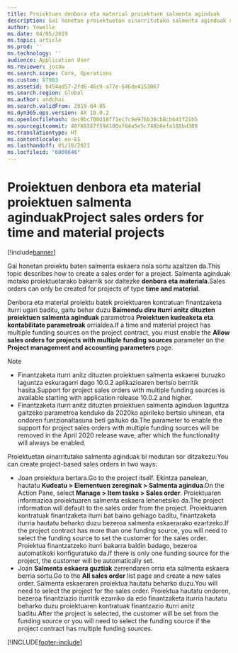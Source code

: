 ```yaml
---
title: Proiektuen denbora eta material proiektuen salmenta aginduak
description: Gai honetan proiektuetan oinarritutako salmenta aginduak nola sortu azaltzen da denbora eta proiektu materialetarako.
author: Yowelle
ms.date: 04/05/2019
ms.topic: article
ms.prod: ''
ms.technology: ''
audience: Application User
ms.reviewer: josaw
ms.search.scope: Core, Operations
ms.custom: 87983
ms.assetid: b454ad57-2fd6-46c9-a77e-646de4153067
ms.search.region: Global
ms.author: andchoi
ms.search.validFrom: 2019-04-05
ms.dyn365.ops.version: AX 10.0.2
ms.openlocfilehash: dec9bc700d18f71ec7c9e976b38cb8cbb41f21b5
ms.sourcegitcommit: 40f68387f594180af64a5e5c748b6efa188bd300
ms.translationtype: HT
ms.contentlocale: eu-ES
ms.lasthandoff: 05/10/2021
ms.locfileid: "6009646"
---
```

# <a name="project-sales-orders-for-time-and-material-projects"></a><span data-ttu-id="2627f-103">Proiektuen denbora eta material proiektuen salmenta aginduak</span><span class="sxs-lookup"><span data-stu-id="2627f-103">Project sales orders for time and material projects</span></span>

[!include[banner](../includes/banner.md)]

<span data-ttu-id="2627f-104">Gai honetan proiektu baten salmenta eskaera nola sortu azaltzen da.</span><span class="sxs-lookup"><span data-stu-id="2627f-104">This topic describes how to create a sales order for a project.</span></span> <span data-ttu-id="2627f-105">Salmenta aginduak motako proiektuetarako bakarrik sor daitezke **denbora eta materiala**.</span><span class="sxs-lookup"><span data-stu-id="2627f-105">Sales orders can only be created for projects of type **time and material**.</span></span>

<span data-ttu-id="2627f-106">Denbora eta material proiektu batek proiektuaren kontratuan finantzaketa iturri ugari baditu, gaitu behar duzu **Baimendu diru iturri anitz dituzten proiektuen salmenta aginduak** parametroa **Proiektuen kudeaketa eta kontabilitate parametroak** orrialdea.</span><span class="sxs-lookup"><span data-stu-id="2627f-106">If a time and material project has multiple funding sources on the project contract, you must enable the **Allow sales orders for projects with multiple funding sources** parameter on the **Project management and accounting parameters** page.</span></span> 

> [!NOTE]
> - <span data-ttu-id="2627f-107">Finantzaketa iturri anitz dituzten proiektuen salmenta eskaerei buruzko laguntza eskuragarri dago 10.0.2 aplikazioaren bertsio berritik hasita.</span><span class="sxs-lookup"><span data-stu-id="2627f-107">Support for project sales orders with multiple funding sources is available starting with application release 10.0.2 and higher.</span></span>
> - <span data-ttu-id="2627f-108">Finantzaketa iturri anitz dituzten proiektuen salmenta aginduen laguntza gaitzeko parametroa kenduko da 2020ko apirileko bertsio uhinean, eta ondoren funtzionaltasuna beti gaituko da.</span><span class="sxs-lookup"><span data-stu-id="2627f-108">The parameter to enable the support for project sales orders with multiple funding sources will be removed in the April 2020 release wave, after which the functionality will always be enabled.</span></span>

<span data-ttu-id="2627f-109">Proiektuetan oinarritutako salmenta aginduak bi modutan sor ditzakezu:</span><span class="sxs-lookup"><span data-stu-id="2627f-109">You can create project-based sales orders in two ways:</span></span>

- <span data-ttu-id="2627f-110">Joan proiektura bertara.</span><span class="sxs-lookup"><span data-stu-id="2627f-110">Go to the project itself.</span></span> <span data-ttu-id="2627f-111">Ekintza panelean, hautatu **Kudeatu > Elementuen zereginak > Salmenta agindua**.</span><span class="sxs-lookup"><span data-stu-id="2627f-111">On the Action Pane, select **Manage > Item tasks > Sales order**.</span></span> <span data-ttu-id="2627f-112">Proiektuaren informazioa proiektuaren salmenta eskaera lehenetsiko da.</span><span class="sxs-lookup"><span data-stu-id="2627f-112">The project information will default to the sales order from the project.</span></span> <span data-ttu-id="2627f-113">Proiektuaren kontratuak finantzaketa iturri bat baino gehiago baditu, finantzaketa iturria hautatu beharko duzu bezeroa salmenta eskaerarako ezartzeko.</span><span class="sxs-lookup"><span data-stu-id="2627f-113">If the project contract has more than one funding source, you will need to select the funding source to set the customer for the sales order.</span></span> <span data-ttu-id="2627f-114">Proiektua finantzatzeko iturri bakarra baldin badago, bezeroa automatikoki konfiguratuko da.</span><span class="sxs-lookup"><span data-stu-id="2627f-114">If there is only one funding source for the project, the customer will be automatically set.</span></span>
- <span data-ttu-id="2627f-115">Joan **Salmenta eskaera guztiak** zerrendaren orria eta salmenta eskaera berria sortu.</span><span class="sxs-lookup"><span data-stu-id="2627f-115">Go to the **All sales order** list page and create a new sales order.</span></span> <span data-ttu-id="2627f-116">Salmenta eskaeraren proiektua hautatu beharko duzu.</span><span class="sxs-lookup"><span data-stu-id="2627f-116">You will need to select the project for the sales order.</span></span> <span data-ttu-id="2627f-117">Proiektua hautatu ondoren, bezeroa finantziazio iturritik ezarriko da edo finantzaketa iturria hautatu beharko duzu proiektuaren kontratuak finantzazio iturri anitz baditu.</span><span class="sxs-lookup"><span data-stu-id="2627f-117">After the project is selected, the customer will be set from the funding source or you will need to select the funding source if the project contract has multiple funding sources.</span></span>



[!INCLUDE[footer-include](../includes/footer-banner.md)]